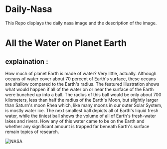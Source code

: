 # Daily-Nasa

This Repo displays the daily nasa image and the description of the image.

<!--NASA-->
# All the Water on Planet Earth
## explaination :

How much of planet Earth is made of water? Very little, actually. Although oceans of water cover about 70 percent of Earth's surface, these oceans are shallow compared to the Earth's radius. The featured illustration shows what would happen if all of the water on or near the surface of the Earth were bunched up into a ball. The radius of this ball would be only about 700 kilometers, less than half the radius of the Earth's Moon, but slightly larger than Saturn's moon Rhea which, like many moons in our outer Solar System, is mostly water ice. The next smallest ball depicts all of Earth's liquid fresh water, while the tiniest ball shows the volume of all of Earth's fresh-water lakes and rivers. How any of this water came to be on the Earth and whether any significant amount is trapped far beneath Earth's surface remain topics of research.

![NASA](https://apod.nasa.gov/apod/image/2509/WaterlessEarth2_woodshole_960.jpg)
<!--/NASA-->